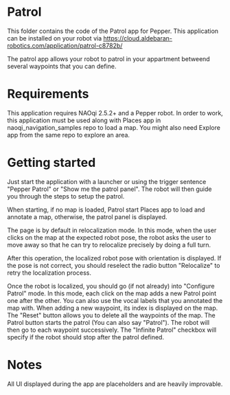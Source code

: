 # Patrol

This folder contains the code of the Patrol app for Pepper.
This application can be installed on your robot via https://cloud.aldebaran-robotics.com/application/patrol-c8782b/

The patrol app allows your robot to patrol in your appartment betweend several waypoints that you can define.

# Requirements

This application requires NAOqi 2.5.2+ and a Pepper robot.
In order to work, this application must be used along with Places app in naoqi_navigation_samples repo to load a map.
You might also need Explore app from the same repo to explore an area.

# Getting started

Just start the application with a launcher or using the trigger sentence "Pepper Patrol" or "Show me the patrol panel".
The robot will then guide you through the steps to setup the patrol.

When starting, if no map is loaded, Patrol start Places app to load and annotate a map, otherwise, the patrol panel is displayed.

The page is by default in relocalization mode. In this mode, when the user clicks on the map at the expected robot pose, the robot asks the user to move away so that he can try to relocalize precisely by doing a full turn.

After this operation, the localized robot pose with orientation is displayed. If the pose is not correct, you should reselect the radio button "Relocalize" to retry the localization process.

Once the robot is localized, you should go (if not already) into "Configure Patrol" mode.
In this mode, each click on the map adds a new Patrol point one after the other.
You can also use the vocal labels that you annotated the map with.
When adding a new waypoint, its index is displayed on the map.
The "Reset" button allows you to delete all the waypoints of the map.
The Patrol button starts the patrol (You can also say "Patrol"). The robot will then go to each waypoint successively.
The "Infinite Patrol" checkbox will specify if the robot should stop after the patrol defined.

# Notes 

All UI displayed during the app are placeholders and are heavily improvable.
